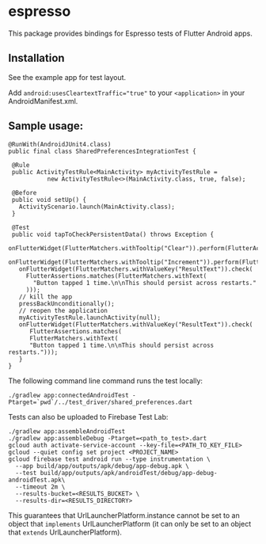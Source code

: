 # espresso

This package provides bindings for Espresso tests of Flutter Android apps.

## Installation

See the example app for test layout.

Add ```android:usesCleartextTraffic="true"``` to your ```<application>``` in your AndroidManifest.xml.

## Sample usage:

```
@RunWith(AndroidJUnit4.class)
public final class SharedPreferencesIntegrationTest {

 @Rule
 public ActivityTestRule<MainActivity> myActivityTestRule =
           new ActivityTestRule<>(MainActivity.class, true, false);

 @Before
 public void setUp() {
   ActivityScenario.launch(MainActivity.class);
 }

 @Test
 public void tapToCheckPersistentData() throws Exception {
   onFlutterWidget(FlutterMatchers.withTooltip("Clear")).perform(FlutterActions.click());
   onFlutterWidget(FlutterMatchers.withTooltip("Increment")).perform(FlutterActions.click());
   onFlutterWidget(FlutterMatchers.withValueKey("ResultText")).check(
     FlutterAssertions.matches(FlutterMatchers.withText(
       "Button tapped 1 time.\n\nThis should persist across restarts."
     )));
   // kill the app
   pressBackUnconditionally();
   // reopen the application
   myActivityTestRule.launchActivity(null);
   onFlutterWidget(FlutterMatchers.withValueKey("ResultText")).check(
      FlutterAssertions.matches(
      FlutterMatchers.withText(
      "Button tapped 1 time.\n\nThis should persist across restarts.")));
   }
}
```

The following command line command runs the test locally:

```
./gradlew app:connectedAndroidTest -Ptarget=`pwd`/../test_driver/shared_preferences.dart
```

Tests can also be uploaded to Firebase Test Lab:

```
./gradlew app:assembleAndroidTest
./gradlew app:assembleDebug -Ptarget=<path_to_test>.dart
gcloud auth activate-service-account --key-file=<PATH_TO_KEY_FILE>
gcloud --quiet config set project <PROJECT_NAME>
gcloud firebase test android run --type instrumentation \
  --app build/app/outputs/apk/debug/app-debug.apk \
  --test build/app/outputs/apk/androidTest/debug/app-debug-androidTest.apk\
  --timeout 2m \
  --results-bucket=<RESULTS_BUCKET> \
  --results-dir=<RESULTS_DIRECTORY>
```

This guarantees that UrlLauncherPlatform.instance cannot be set to an object that `implements`
UrlLauncherPlatform (it can only be set to an object that `extends` UrlLauncherPlatform).

